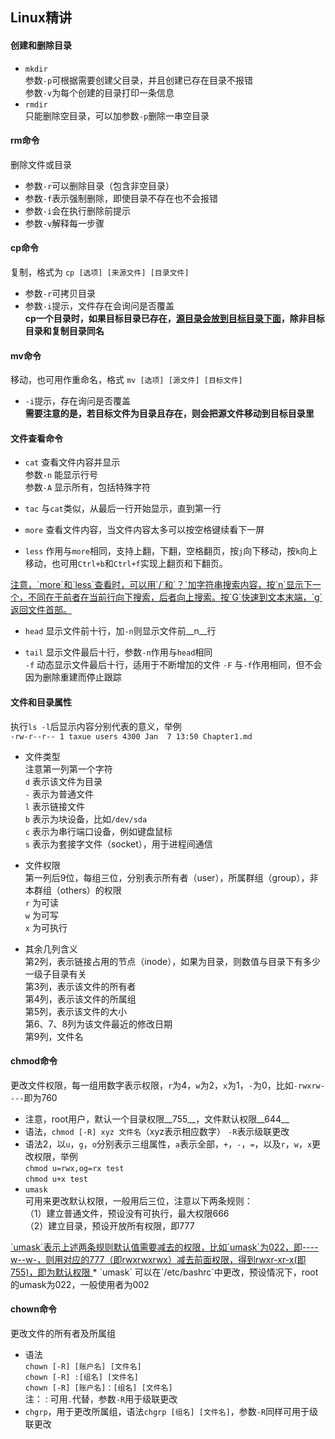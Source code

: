 ## Linux精讲

#### 创建和删除目录
* `mkdir`  
参数`-p`可根据需要创建父目录，并且创建已存在目录不报错  
参数`-v`为每个创建的目录打印一条信息
* `rmdir`  
只能删除空目录，可以加参数`-p`删除一串空目录

#### rm命令
删除文件或目录
* 参数`-r`可以删除目录（包含非空目录）
* 参数`-f`表示强制删除，即使目录不存在也不会报错
* 参数`-i`会在执行删除前提示
* 参数`-v`解释每一步骤

#### cp命令
复制，格式为 `cp [选项] [来源文件] [目录文件]`
* 参数`-r`可拷贝目录
* 参数`-i`提示，文件存在会询问是否覆盖  
__cp一个目录时，如果目标目录已存在，<u>源目录会放到目标目录下面</u>，除非目标目录和复制目录同名__

#### mv命令
移动，也可用作重命名，格式 `mv [选项] [源文件] [目标文件]`
* `-i`提示，存在询问是否覆盖  
__需要注意的是，若目标文件为目录且存在，则会把源文件移动到目标目录里__

#### 文件查看命令
* `cat` 查看文件内容并显示  
参数`-n` 能显示行号  
参数`-A` 显示所有，包括特殊字符

* `tac` 与`cat`类似，从最后一行开始显示，直到第一行

* `more` 查看文件内容，当文件内容太多可以按空格键续看下一屏

* `less` 作用与`more`相同，支持上翻，下翻，空格翻页，按`j`向下移动，按`k`向上移动，也可用`Ctrl+b`和`Ctrl+f`实现上翻页和下翻页。  
<u>
注意，`more`和`less`查看时，可以用`/`和`？`加字符串搜索内容，按`n`显示下一个，不同在于前者在当前行向下搜索，后者向上搜索。按`G`快速到文本末端，`g`返回文件首部。
</u>  

* `head` 显示文件前十行，加`-n`则显示文件前__n__行  

* `tail` 显示文件最后十行，参数`-n`作用与`head`相同  
`-f` 动态显示文件最后十行，适用于不断增加的文件
`-F` 与`-f`作用相同，但不会因为删除重建而停止跟踪

#### 文件和目录属性
执行`ls -l`后显示内容分别代表的意义，举例  
`-rw-r--r-- 1 taxue users 4300 Jan  7 13:50 Chapter1.md`  
* 文件类型  
注意第一列第一个字符  
`d` 表示该文件为目录  
`-` 表示为普通文件  
`l` 表示链接文件  
`b` 表示为块设备，比如`/dev/sda`  
`c` 表示为串行端口设备，例如键盘鼠标  
`s` 表示为套接字文件（socket），用于进程间通信

* 文件权限  
第一列后9位，每组三位，分别表示所有者（user），所属群组（group），非本群组（others）的权限  
`r` 为可读  
`w` 为可写  
`x` 为可执行

* 其余几列含义  
第2列，表示链接占用的节点（inode），如果为目录，则数值与目录下有多少一级子目录有关  
第3列，表示该文件的所有者  
第4列，表示该文件的所属组  
第5列，表示该文件的大小  
第6、7、8列为该文件最近的修改日期  
第9列，文件名

#### chmod命令
更改文件权限，每一组用数字表示权限，`r`为4，`w`为2，`x`为1，`-`为0，比如`-rwxrw----`即为760  
* 注意，root用户，默认一个目录权限__755__，文件默认权限__644__
* 语法，`chmod [-R] xyz 文件名`（xyz表示相应数字）
`-R`表示级联更改  
* 语法2，以`u`，`g`，`o`分别表示三组属性，`a`表示全部，`+`，`-`，`=`，以及`r`，`w`，`x`更改权限，举例  
`chmod u=rwx,og=rx test`  
`chmod u+x test`
* `umask`  
可用来更改默认权限，一般用后三位，注意以下两条规则：  
（1）建立普通文件，预设没有可执行，最大权限666  
（2）建立目录，预设开放所有权限，即777  
<u>
`umask`表示上述两条规则默认值需要减去的权限，比如`umask`为022，即----w--w-，则用对应的777（即rwxrwxrwx）减去前面权限，得到rwxr-xr-x(即755)，即为默认权限
</u>
* `umask` 可以在`/etc/bashrc`中更改，预设情况下，root的umask为022，一般使用者为002

#### chown命令  
更改文件的所有者及所属组  
* 语法  
`chown [-R] [账户名] [文件名]`  
`chown [-R] :[组名] [文件名]`  
`chown [-R] [账户名]：[组名] [文件名]`  
注：`：`可用`.`代替，参数`-R`用于级联更改  
* `chgrp`，用于更改所属组，语法`chgrp [组名] [文件名]`，参数`-R`同样可用于级联更改
